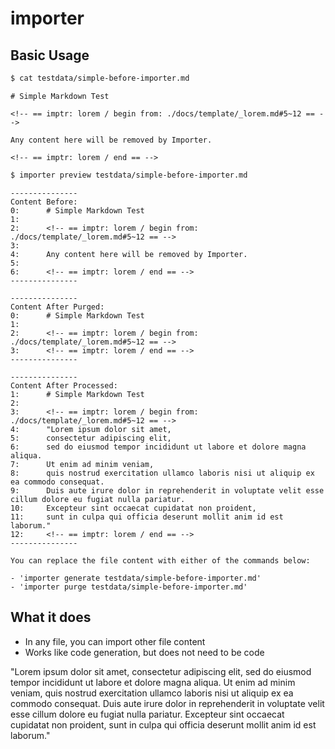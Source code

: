 # importer

<!-- == imptr: getting-started / begin from: ./docs/getting-started.md#3~63 == -->
## Basic Usage

```bash
$ cat testdata/simple-before-importer.md
```

```console
# Simple Markdown Test

<!-- == imptr: lorem / begin from: ./docs/template/_lorem.md#5~12 == -->

Any content here will be removed by Importer.

<!-- == imptr: lorem / end == -->
```

```bash
$ importer preview testdata/simple-before-importer.md
```

```console
---------------
Content Before:
0:      # Simple Markdown Test
1:
2:      <!-- == imptr: lorem / begin from: ./docs/template/_lorem.md#5~12 == -->
3:
4:      Any content here will be removed by Importer.
5:
6:      <!-- == imptr: lorem / end == -->
---------------

---------------
Content After Purged:
0:      # Simple Markdown Test
1:
2:      <!-- == imptr: lorem / begin from: ./docs/template/_lorem.md#5~12 == -->
3:      <!-- == imptr: lorem / end == -->
---------------

---------------
Content After Processed:
1:      # Simple Markdown Test
2:
3:      <!-- == imptr: lorem / begin from: ./docs/template/_lorem.md#5~12 == -->
4:      "Lorem ipsum dolor sit amet,
5:      consectetur adipiscing elit,
6:      sed do eiusmod tempor incididunt ut labore et dolore magna aliqua.
7:      Ut enim ad minim veniam,
8:      quis nostrud exercitation ullamco laboris nisi ut aliquip ex ea commodo consequat.
9:      Duis aute irure dolor in reprehenderit in voluptate velit esse cillum dolore eu fugiat nulla pariatur.
10:     Excepteur sint occaecat cupidatat non proident,
11:     sunt in culpa qui officia deserunt mollit anim id est laborum."
12:     <!-- == imptr: lorem / end == -->
---------------

You can replace the file content with either of the commands below:

- 'importer generate testdata/simple-before-importer.md'
- 'importer purge testdata/simple-before-importer.md'
```
<!-- == imptr: getting-started / end == -->

<!-- == imptr: import_from_proposal / begin from: ./Proposal.md#5~8 == -->
## What it does

- In any file, you can import other file content
- Works like code generation, but does not need to be code
<!-- == imptr: import_from_proposal / end == -->

<!-- == imptr: some_random_note / begin from: ./docs/template/_lorem.md#5~12 == -->
"Lorem ipsum dolor sit amet,
consectetur adipiscing elit,
sed do eiusmod tempor incididunt ut labore et dolore magna aliqua.
Ut enim ad minim veniam,
quis nostrud exercitation ullamco laboris nisi ut aliquip ex ea commodo consequat.
Duis aute irure dolor in reprehenderit in voluptate velit esse cillum dolore eu fugiat nulla pariatur.
Excepteur sint occaecat cupidatat non proident,
sunt in culpa qui officia deserunt mollit anim id est laborum."
<!-- == imptr: some_random_note / end == -->
